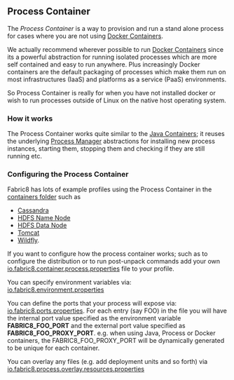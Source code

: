 ## Process Container

The _Process Container_ is a way to provision and run a stand alone process for cases where you are not using [Docker Containers](docker.html).

We actually recommend wherever possible to run [Docker Containers](docker.html) since its a powerful abstraction for running isolated processes which are more self contained and easy to run anywhere. Plus increasingly Docker containers are the default packaging of processes which make them run on most infrastructures (IaaS) and platforms as a service (PaaS) environments.

So Process Container is really for when you have not installed docker or wish to run processes outside of Linux on the native host operating system.

### How it works

The Process Container works quite similar to the [Java Containers](javaContainer.html); it reuses the underlying [Process Manager](processManager.html) abstractions for installing new process instances, starting them, stopping them and checking if they are still running etc.

### Configuring the Process Container

Fabric8 has lots of example profiles using the Process Container in the [containers folder](https://github.com/fabric8io/fabric8/tree/master/fabric/fabric8-karaf/src/main/resources/distro/fabric/import/fabric/profiles/containers) such as

* [Cassandra](https://github.com/fabric8io/fabric8/tree/master/fabric/fabric8-karaf/src/main/resources/distro/fabric/import/fabric/profiles/containers/services/cassandra.profile)
* [HDFS Name Node](https://github.com/fabric8io/fabric8/tree/master/fabric/fabric8-karaf/src/main/resources/distro/fabric/import/fabric/profiles/containers/services/hdfs.namenode.profile)
* [HDFS Data Node](https://github.com/fabric8io/fabric8/tree/master/fabric/fabric8-karaf/src/main/resources/distro/fabric/import/fabric/profiles/containers/services/hdfs.datanode.profile)
* [Tomcat](https://github.com/fabric8io/fabric8/tree/master/fabric/fabric8-karaf/src/main/resources/distro/fabric/import/fabric/profiles/containers/tomcat.profile)
* [Wildfly](https://github.com/fabric8io/fabric8/tree/master/fabric/fabric8-karaf/src/main/resources/distro/fabric/import/fabric/profiles/containers/wildfly.profile).

If you want to configure how the process container works; such as to configure the distribution or to run post-unpack commands  add your own [io.fabric8.container.process.properties](https://github.com/fabric8io/fabric8/blob/master/fabric/fabric8-karaf/src/main/resources/distro/fabric/import/fabric/profiles/containers/tomcat.profile/io.fabric8.process.java.properties) file to your profile.

You can specify environment variables via: [io.fabric8.environment.properties](https://github.com/fabric8io/fabric8/blob/master/fabric/fabric8-karaf/src/main/resources/distro/fabric/import/fabric/profiles/containers/tomcat.profile/io.fabric8.environment.properties)

You can define the ports that your process will expose via: [io.fabric8.ports.properties](https://github.com/fabric8io/fabric8/blob/master/fabric/fabric8-karaf/src/main/resources/distro/fabric/import/fabric/profiles/containers/tomcat.profile/io.fabric8.ports.properties). For each entry (say FOO) in the file you will have the internal port value specified as the environment variable **FABRIC8_FOO_PORT** and the external port value specified as **FABRIC8_FOO_PROXY_PORT**. e.g. when using Java, Process or Docker containers, the FABRIC8_FOO_PROXY_PORT will be dynamically generated to be unique for each container.

You can overlay any files (e.g. add deployment units and so forth) via [io.fabric8.process.overlay.resources.properties](https://github.com/fabric8io/fabric8/blob/master/fabric/fabric8-karaf/src/main/resources/distro/fabric/import/fabric/profiles/containers/tomcat.profile/io.fabric8.process.overlay.resources.properties)


